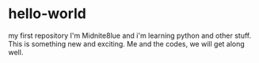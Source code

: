 # hello-world
my first repository
I'm Midnite8lue and i'm learning python and other stuff. This is something new and exciting. Me and the codes, we will get along well. 
